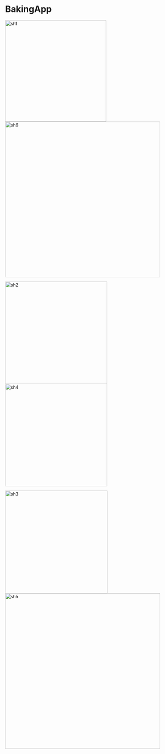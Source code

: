 # BakingApp

<p float="left">
<img width="326" alt="sh1" src="https://user-images.githubusercontent.com/19339748/44886895-cda0c880-ac8e-11e8-8493-eb6aec86fb63.png"> 
<img width="500" alt="sh6" src="https://user-images.githubusercontent.com/19339748/44887610-b8c63400-ac92-11e8-8e36-34573f708217.png">
 </p>
 <p float="left">
<img width="329" alt="sh2" src="https://user-images.githubusercontent.com/19339748/44886950-2a03e800-ac8f-11e8-9482-8a765bc9ae6e.png"> 
 <img width="329" alt="sh4" src="https://user-images.githubusercontent.com/19339748/44887744-4efa5a00-ac93-11e8-9275-bf34e5c934b0.png">
  </p>
<p float="left">
<img width="330" alt="sh3" src="https://user-images.githubusercontent.com/19339748/44886977-59b2f000-ac8f-11e8-87ed-9d4dc5aad376.png">
<img width="500" alt="sh5" src="https://user-images.githubusercontent.com/19339748/44887929-232ba400-ac94-11e8-9035-018606ebec43.png">
 </p>

